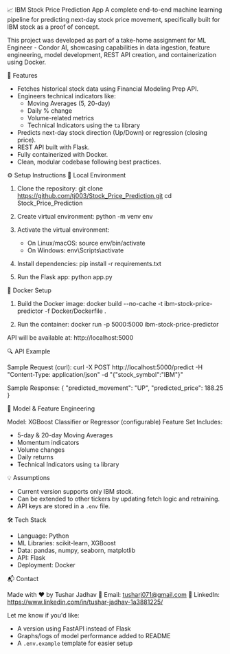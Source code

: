 📈 IBM Stock Price Prediction App
A complete end-to-end machine learning pipeline for predicting next-day stock price movement, specifically built for IBM stock as a proof of concept.

This project was developed as part of a take-home assignment for ML Engineer - Condor AI, showcasing capabilities in data ingestion, feature engineering, model development, REST API creation, and containerization using Docker.

🚀 Features

- Fetches historical stock data using Financial Modeling Prep API.
- Engineers technical indicators like:
  - Moving Averages (5, 20-day)
  - Daily % change
  - Volume-related metrics
  - Technical Indicators using the `ta` library
- Predicts next-day stock direction (Up/Down) or regression (closing price).
- REST API built with Flask.
- Fully containerized with Docker.
- Clean, modular codebase following best practices.

⚙️ Setup Instructions
🔧 Local Environment

1. Clone the repository:
   git clone https://github.com/tj003/Stock_Price_Prediction.git
   cd Stock_Price_Prediction

2. Create virtual environment:
   python -m venv env

3. Activate the virtual environment:
   - On Linux/macOS: source env/bin/activate
   - On Windows: env\Scripts\activate

4. Install dependencies:
   pip install -r requirements.txt

5. Run the Flask app:
   python app.py

🐳 Docker Setup

1. Build the Docker image:
   docker build --no-cache -t ibm-stock-price-predictor -f Docker/Dockerfile .

2. Run the container:
   docker run -p 5000:5000 ibm-stock-price-predictor

API will be available at: http://localhost:5000

🔍 API Example

Sample Request (curl):
curl -X POST http://localhost:5000/predict -H "Content-Type: application/json" -d "{"stock_symbol":"IBM"}"

Sample Response:
{
  "predicted_movement": "UP",
  "predicted_price": 188.25
}

🤖 Model & Feature Engineering

Model: XGBoost Classifier or Regressor (configurable)
Feature Set Includes:
- 5-day & 20-day Moving Averages
- Momentum indicators
- Volume changes
- Daily returns
- Technical Indicators using `ta` library

💡 Assumptions

- Current version supports only IBM stock.
- Can be extended to other tickers by updating fetch logic and retraining.
- API keys are stored in a `.env` file.

🛠 Tech Stack

- Language: Python
- ML Libraries: scikit-learn, XGBoost
- Data: pandas, numpy, seaborn, matplotlib
- API: Flask
- Deployment: Docker

📬 Contact

Made with ❤️ by Tushar Jadhav
📧 Email: tusharj071@gmail.com
🔗 LinkedIn: https://www.linkedin.com/in/tushar-jadhav-1a3881225/

Let me know if you'd like:
- A version using FastAPI instead of Flask
- Graphs/logs of model performance added to README
- A `.env.example` template for easier setup


